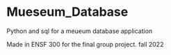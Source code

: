 # Mueseum_Database
Python and sql for a meueum database application

Made in ENSF 300 for the final group project.
fall 2022
